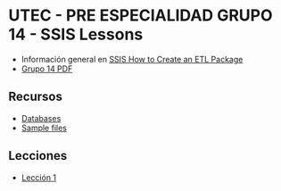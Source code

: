 # UTEC - PRE ESPECIALIDAD GRUPO 14 - SSIS Lessons
- Información general en [SSIS How to Create an ETL Package](https://learn.microsoft.com/en-us/sql/integration-services/ssis-how-to-create-an-etl-package?view=sql-server-ver16)
- [Grupo 14 PDF](https://mailutecedusv-my.sharepoint.com/:f:/g/personal/2529162018_mail_utec_edu_sv/EnOLVaghdD1GnTdumgRM53ABA4ULE4-c_Ot4IJkqqrUK1w?e=18Bxe4)

## Recursos
- [Databases](https://github.com/Microsoft/sql-server-samples/releases/tag/adventureworks)
- [Sample files](https://www.microsoft.com/en-us/download/details.aspx?id=56827)

## Lecciones
- [Lección 1](https://learn.microsoft.com/en-us/sql/integration-services/lesson-1-create-a-project-and-basic-package-with-ssis?view=sql-server-ver16)